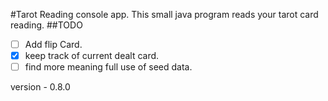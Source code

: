 #Tarot Reading console app.
This small java program reads your tarot card reading.
##TODO
 - [ ] Add flip Card.
 - [x] keep track of current dealt card.
 - [ ] find more meaning full use of seed data.
 
version - 0.8.0

